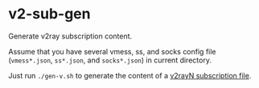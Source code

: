# v2-sub-gen

Generate v2ray subscription content.

Assume that you have several vmess, ss, and socks config file
(`vmess*.json`, `ss*.json`, and `socks*.json`) in current directory.

Just run `./gen-v.sh` to generate the content of a [v2rayN subscription file](https://github.com/2dust/v2rayN/wiki/%E8%AE%A2%E9%98%85%E5%8A%9F%E8%83%BD%E8%AF%B4%E6%98%8E).
